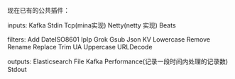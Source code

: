 
现在已有的公共插件：
  
  inputs:
     Kafka
     Stdin
     Tcp(mina实现)
     Netty(netty 实现)
     Beats
   
  filters:
    Add
    DateISO8601
    IpIp
    Grok
    Gsub
    Json
    KV
    Lowercase
    Remove
    Rename
    Replace
    Trim
    UA
    Uppercase
    URLDecode
    
  outputs:
    Elasticsearch
    File
    Kafka
    Performance(记录一段时间内处理的记录数)
    Stdout

      
